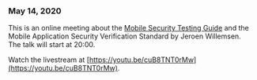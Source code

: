 ### May 14, 2020

This is an online meeting about the [Mobile Security Testing Guide](https://owasp.org/www-project-mobile-security-testing-guide/) and the Mobile Application Security Verification Standard by Jeroen Willemsen.  
The talk will start at 20:00.

Watch the livestream at [https://youtu.be/cuB8TNT0rMw](https://youtu.be/cuB8TNT0rMw).

